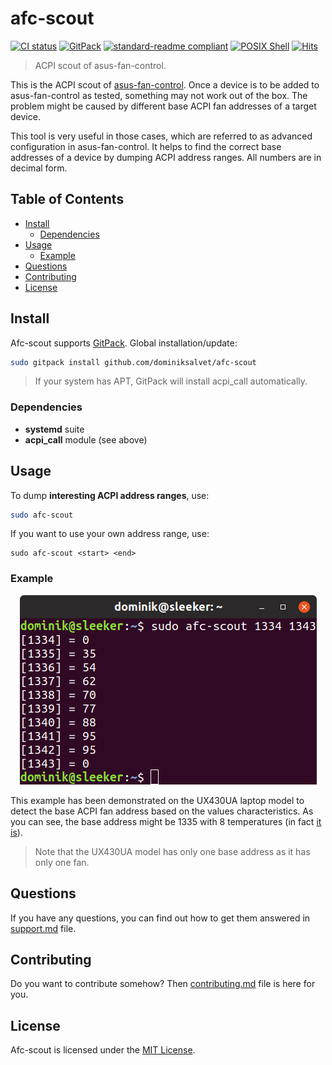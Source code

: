 # afc-scout

[![CI status](https://github.com/dominiksalvet/afc-scout/workflows/CI/badge.svg)](https://github.com/dominiksalvet/afc-scout/actions)
[![GitPack](https://img.shields.io/badge/-GitPack-571997)](https://github.com/dominiksalvet/gitpack)
[![standard-readme compliant](https://img.shields.io/badge/readme_style-standard-brightgreen.svg)](https://github.com/RichardLitt/standard-readme)
[![POSIX Shell](https://img.shields.io/badge/POSIX-Shell-111111)](https://pubs.opengroup.org/onlinepubs/9699919799/utilities/V3_chap02.html)
[![Hits](https://hits.seeyoufarm.com/api/count/incr/badge.svg?url=https%3A%2F%2Fgithub.com%2Fdominiksalvet%2Fafc-scout&count_bg=%2379C83D&title_bg=%23555555&icon=&icon_color=%23E7E7E7&title=hits&edge_flat=false)](https://hits.seeyoufarm.com)

> ACPI scout of asus-fan-control.

This is the ACPI scout of [asus-fan-control](https://github.com/dominiksalvet/asus-fan-control). Once a device is to be added to asus-fan-control as tested, something may not work out of the box. The problem might be caused by different base ACPI fan addresses of a target device.

This tool is very useful in those cases, which are referred to as advanced configuration in asus-fan-control. It helps to find the correct base addresses of a device by dumping ACPI address ranges. All numbers are in decimal form.

## Table of Contents

* [Install](#install)
  * [Dependencies](#dependencies)
* [Usage](#usage)
  * [Example](#example)
* [Questions](#questions)
* [Contributing](#contributing)
* [License](#license)

## Install

Afc-scout supports [GitPack](https://github.com/dominiksalvet/gitpack). Global installation/update:

```sh
sudo gitpack install github.com/dominiksalvet/afc-scout
```

> If your system has APT, GitPack will install acpi_call automatically.

### Dependencies

* **systemd** suite
* **acpi_call** module (see above)

## Usage

To dump **interesting ACPI address ranges**, use:

```sh
sudo afc-scout
```

If you want to use your own address range, use:

```
sudo afc-scout <start> <end>
```

### Example

<p align="center">
    <img src="img/example.png" alt="afc-scout example">
</p>

This example has been demonstrated on the UX430UA laptop model to detect the base ACPI fan address based on the values characteristics. As you can see, the base address might be 1335 with 8 temperatures (in fact [it is](https://github.com/dominiksalvet/asus-fan-control/blob/master/data/models#L1)).

> Note that the UX430UA model has only one base address as it has only one fan.

## Questions

If you have any questions, you can find out how to get them answered in [support.md](support.md) file.

## Contributing

Do you want to contribute somehow? Then [contributing.md](contributing.md) file is here for you.

## License

Afc-scout is licensed under the [MIT License](license).
